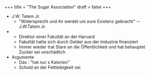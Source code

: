 +++
title = "The Sugar Association"
draft = false
+++

-   J.W. Tatem Jr.
    -   "Widersprecht und ihr werdet um eure Existenz gebracht" -- J.W.Tatem Jr.
-   -   Direktor einer Fakultät an der Harvard
    -   Fakultät hatte sich durch Gelder aus der Industrie finanziert
    -   Immer wieder trat Stare an die Öffentlichkeit und hat behauptet Zucker sei unschädlich
-   Argumente
    -   Das : "hat nur x Kalorien"
    -   Schuld an der Fettleibigkeit sei
